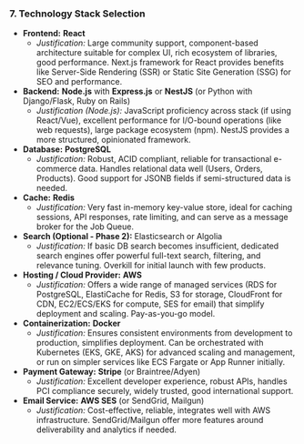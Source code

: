 ### 7. Technology Stack Selection

*   **Frontend:** **React**
    *   *Justification:* Large community support, component-based architecture suitable for complex UI, rich ecosystem of libraries, good performance. Next.js framework for React provides benefits like Server-Side Rendering (SSR) or Static Site Generation (SSG) for SEO and performance.
*   **Backend:** **Node.js** with **Express.js** or **NestJS** (or Python with Django/Flask, Ruby on Rails)
    *   *Justification (Node.js):* JavaScript proficiency across stack (if using React/Vue), excellent performance for I/O-bound operations (like web requests), large package ecosystem (npm). NestJS provides a more structured, opinionated framework.
*   **Database:** **PostgreSQL** 
    *   *Justification:* Robust, ACID compliant, reliable for transactional e-commerce data. Handles relational data well (Users, Orders, Products). Good support for JSONB fields if semi-structured data is needed.
*   **Cache:** **Redis**
    *   *Justification:* Very fast in-memory key-value store, ideal for caching sessions, API responses, rate limiting, and can serve as a message broker for the Job Queue.
*   **Search (Optional - Phase 2):** Elasticsearch or Algolia
    *   *Justification:* If basic DB search becomes insufficient, dedicated search engines offer powerful full-text search, filtering, and relevance tuning. Overkill for initial launch with few products.
*   **Hosting / Cloud Provider:** **AWS**
    *   *Justification:* Offers a wide range of managed services (RDS for PostgreSQL, ElastiCache for Redis, S3 for storage, CloudFront for CDN, EC2/ECS/EKS for compute, SES for email) that simplify deployment and scaling. Pay-as-you-go model.
*   **Containerization:** **Docker**
    *   *Justification:* Ensures consistent environments from development to production, simplifies deployment. Can be orchestrated with Kubernetes (EKS, GKE, AKS) for advanced scaling and management, or run on simpler services like ECS Fargate or App Runner initially.
*   **Payment Gateway:** **Stripe** (or Braintree/Adyen)
    *   *Justification:* Excellent developer experience, robust APIs, handles PCI compliance securely, widely trusted, good international support.
*   **Email Service:** **AWS SES** (or SendGrid, Mailgun)
    *   *Justification:* Cost-effective, reliable, integrates well with AWS infrastructure. SendGrid/Mailgun offer more features around deliverability and analytics if needed.
